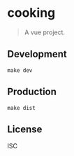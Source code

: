 # cooking
> A vue project.

## Development

```shell
make dev
```

## Production
```
make dist
```

## License
ISC
